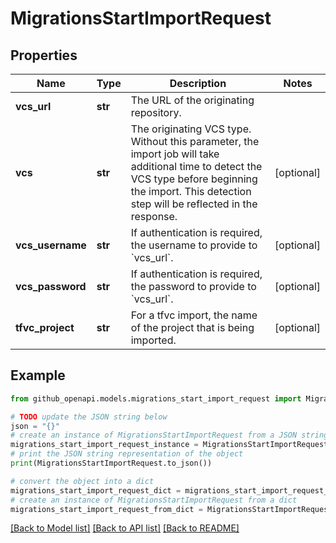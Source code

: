 # MigrationsStartImportRequest


## Properties

Name | Type | Description | Notes
------------ | ------------- | ------------- | -------------
**vcs_url** | **str** | The URL of the originating repository. | 
**vcs** | **str** | The originating VCS type. Without this parameter, the import job will take additional time to detect the VCS type before beginning the import. This detection step will be reflected in the response. | [optional] 
**vcs_username** | **str** | If authentication is required, the username to provide to &#x60;vcs_url&#x60;. | [optional] 
**vcs_password** | **str** | If authentication is required, the password to provide to &#x60;vcs_url&#x60;. | [optional] 
**tfvc_project** | **str** | For a tfvc import, the name of the project that is being imported. | [optional] 

## Example

```python
from github_openapi.models.migrations_start_import_request import MigrationsStartImportRequest

# TODO update the JSON string below
json = "{}"
# create an instance of MigrationsStartImportRequest from a JSON string
migrations_start_import_request_instance = MigrationsStartImportRequest.from_json(json)
# print the JSON string representation of the object
print(MigrationsStartImportRequest.to_json())

# convert the object into a dict
migrations_start_import_request_dict = migrations_start_import_request_instance.to_dict()
# create an instance of MigrationsStartImportRequest from a dict
migrations_start_import_request_from_dict = MigrationsStartImportRequest.from_dict(migrations_start_import_request_dict)
```
[[Back to Model list]](../README.md#documentation-for-models) [[Back to API list]](../README.md#documentation-for-api-endpoints) [[Back to README]](../README.md)


